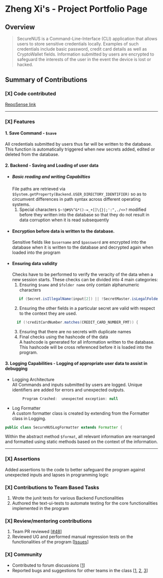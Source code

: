 # Zheng Xi's - Project Portfolio Page

## Overview
>SecureNUS is a Command-Line-Interface (CLI) application that allows users to store sensitive credentials locally.
Examples of such credentials include basic password, credit card details as well as CryptoWallet fields.
Information submitted by users are encrypted to safeguard the interests of the user in the event the device is lost
or hacked.

## Summary of Contributions
### [X] Code contributed
[RepoSense link](https://nus-cs2113-ay2223s2.github.io/tp-dashboard/?search=euzhengxi&breakdown=true)
***
### [X] Features
#### 1. Save Command - `$save`
All credentials submitted by users thus far will be written to the database. This function is automatically triggered 
when new secrets added, edited or deleted from the database.

#### 2. Backend - Saving and Loading of user data

+ ##### Basic reading and writing Capabilties 
  File paths are retrieved via `$System.getProperty(Backend.USER_DIRECTORY_IDENTIFIER)`
  so as to circumvent differences in path syntax across different operating systems. 
  1. Special characters `$~!@#$%^&*()-=_+[]\{}|;':",./<>?` modified before they written into the database so that they 
  do not result in data corruption when it is read subsequently<br>
+ #### Encryption before data is written to the database.
  Sensitive fields like `$username` and `$password` are encrypted into the database when it is written to the database and
  decrypted again when loaded into the program <br>
+ #### Ensuring data validity  
  Checks have to be performed to verify the veracity of the data when a new session starts. These checks can be divided into 4 main categories: <br>
   1. Ensuring `$name` and  `$folder name` only contain alphanumeric characters
  ```java
     if (Secret.isIllegalName(input[2]) || !SecretMaster.isLegalFolderName(input[3])) {
  ```
   2. Ensuring the other fields in a particular secret are valid with respect to the context they are used.
  ```java
    if (!creditCardNumber.matches(CREDIT_CARD_NUMBER_FMT)) {
  ``` 
   3. Ensuring that there are no secrets with duplicate names
   4. Final checks using the hashcode of the data <br>
      A hashcode is generated for all information written to the database. This hashcode will be cross referenced before
      it is loaded into the program.


#### 3. Logging Capabilities - Logging of appropriate user data to assist in debugging 
- Logging Architecture <br>
  All Commands and inputs submitted by users are logged. Unique identifiers are added for errors and unexpected outputs.
```java
        Program Crashed:  unexpected exception: null
```
- Log Formatter <br>
  A custom formatter class is created by extending from the Formatter class in Logging.
```java
public class SecureNUSLogFormatter extends Formatter {
```
  Within the abstract method `$format`, all relevant information are rearranged and formatted using
  static methods based on the context of the information.

***
### [X] Assertions 
Added assertions to the code to better safeguard the program against unexpected inputs and lapses in programming logic


### [X] Contributions to Team Based Tasks 
1. Wrote the junit tests for various Backend Functionalities
2. Authored the text-ui-tests to automate testing for the core functionalities implemented in the program

### [X] Review/mentoring contributions
1. Team PR reviewed [[#48](https://github.com/AY2223S2-CS2113-T15-2/tp/pull/48)]
2. Reviewed UG and performed manual regression tests on the functionalities of the program 
[[Issues](https://github.com/AY2223S2-CS2113-T15-2/tp/issues?q=is%3Aissue+author%3Aeuzhengxi+is%3Aclosed)]

### [X] Community
- Contributed to forum discussions [[1](https://github.com/nus-cs2113-AY2223S2/forum/issues/45)]
- Reported bugs and suggestions for other teams in the class [[1](https://github.com/nus-cs2113-AY2223S2/ip/pull/20/files/567e6fcf4d4be8fb7d3f6b8b456ad72597cf7388),
  [2](https://github.com/nus-cs2113-AY2223S2/ip/pull/114/files/2fa55392cbbbf776812bc0878ca9b4040edc5267),
  [3](https://github.com/euzhengxi/ped)]
